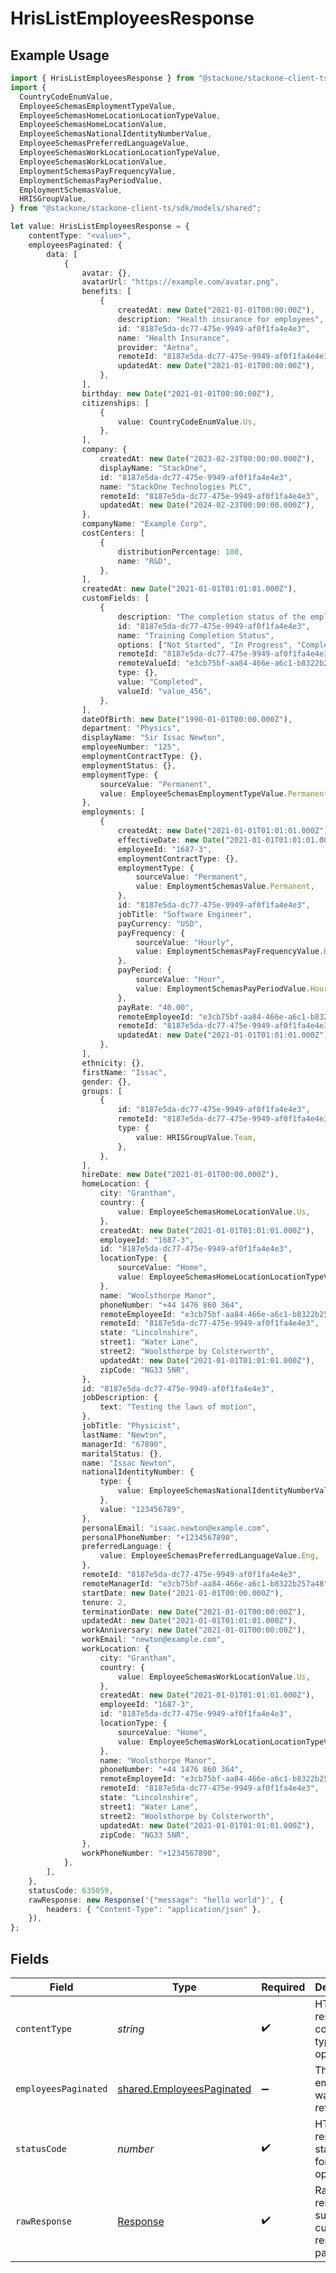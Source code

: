 # HrisListEmployeesResponse

## Example Usage

```typescript
import { HrisListEmployeesResponse } from "@stackone/stackone-client-ts/sdk/models/operations";
import {
  CountryCodeEnumValue,
  EmployeeSchemasEmploymentTypeValue,
  EmployeeSchemasHomeLocationLocationTypeValue,
  EmployeeSchemasHomeLocationValue,
  EmployeeSchemasNationalIdentityNumberValue,
  EmployeeSchemasPreferredLanguageValue,
  EmployeeSchemasWorkLocationLocationTypeValue,
  EmployeeSchemasWorkLocationValue,
  EmploymentSchemasPayFrequencyValue,
  EmploymentSchemasPayPeriodValue,
  EmploymentSchemasValue,
  HRISGroupValue,
} from "@stackone/stackone-client-ts/sdk/models/shared";

let value: HrisListEmployeesResponse = {
    contentType: "<value>",
    employeesPaginated: {
        data: [
            {
                avatar: {},
                avatarUrl: "https://example.com/avatar.png",
                benefits: [
                    {
                        createdAt: new Date("2021-01-01T00:00:00Z"),
                        description: "Health insurance for employees",
                        id: "8187e5da-dc77-475e-9949-af0f1fa4e4e3",
                        name: "Health Insurance",
                        provider: "Aetna",
                        remoteId: "8187e5da-dc77-475e-9949-af0f1fa4e4e3",
                        updatedAt: new Date("2021-01-01T00:00:00Z"),
                    },
                ],
                birthday: new Date("2021-01-01T00:00:00Z"),
                citizenships: [
                    {
                        value: CountryCodeEnumValue.Us,
                    },
                ],
                company: {
                    createdAt: new Date("2023-02-23T00:00:00.000Z"),
                    displayName: "StackOne",
                    id: "8187e5da-dc77-475e-9949-af0f1fa4e4e3",
                    name: "StackOne Technologies PLC",
                    remoteId: "8187e5da-dc77-475e-9949-af0f1fa4e4e3",
                    updatedAt: new Date("2024-02-23T00:00:00.000Z"),
                },
                companyName: "Example Corp",
                costCenters: [
                    {
                        distributionPercentage: 100,
                        name: "R&D",
                    },
                ],
                createdAt: new Date("2021-01-01T01:01:01.000Z"),
                customFields: [
                    {
                        description: "The completion status of the employee's training.",
                        id: "8187e5da-dc77-475e-9949-af0f1fa4e4e3",
                        name: "Training Completion Status",
                        options: ["Not Started", "In Progress", "Completed", "Overdue"],
                        remoteId: "8187e5da-dc77-475e-9949-af0f1fa4e4e3",
                        remoteValueId: "e3cb75bf-aa84-466e-a6c1-b8322b257a48",
                        type: {},
                        value: "Completed",
                        valueId: "value_456",
                    },
                ],
                dateOfBirth: new Date("1990-01-01T00:00.000Z"),
                department: "Physics",
                displayName: "Sir Issac Newton",
                employeeNumber: "125",
                employmentContractType: {},
                employmentStatus: {},
                employmentType: {
                    sourceValue: "Permanent",
                    value: EmployeeSchemasEmploymentTypeValue.Permanent,
                },
                employments: [
                    {
                        createdAt: new Date("2021-01-01T01:01:01.000Z"),
                        effectiveDate: new Date("2021-01-01T01:01:01.000Z"),
                        employeeId: "1687-3",
                        employmentContractType: {},
                        employmentType: {
                            sourceValue: "Permanent",
                            value: EmploymentSchemasValue.Permanent,
                        },
                        id: "8187e5da-dc77-475e-9949-af0f1fa4e4e3",
                        jobTitle: "Software Engineer",
                        payCurrency: "USD",
                        payFrequency: {
                            sourceValue: "Hourly",
                            value: EmploymentSchemasPayFrequencyValue.Hourly,
                        },
                        payPeriod: {
                            sourceValue: "Hour",
                            value: EmploymentSchemasPayPeriodValue.Hour,
                        },
                        payRate: "40.00",
                        remoteEmployeeId: "e3cb75bf-aa84-466e-a6c1-b8322b257a48",
                        remoteId: "8187e5da-dc77-475e-9949-af0f1fa4e4e3",
                        updatedAt: new Date("2021-01-01T01:01:01.000Z"),
                    },
                ],
                ethnicity: {},
                firstName: "Issac",
                gender: {},
                groups: [
                    {
                        id: "8187e5da-dc77-475e-9949-af0f1fa4e4e3",
                        remoteId: "8187e5da-dc77-475e-9949-af0f1fa4e4e3",
                        type: {
                            value: HRISGroupValue.Team,
                        },
                    },
                ],
                hireDate: new Date("2021-01-01T00:00.000Z"),
                homeLocation: {
                    city: "Grantham",
                    country: {
                        value: EmployeeSchemasHomeLocationValue.Us,
                    },
                    createdAt: new Date("2021-01-01T01:01:01.000Z"),
                    employeeId: "1687-3",
                    id: "8187e5da-dc77-475e-9949-af0f1fa4e4e3",
                    locationType: {
                        sourceValue: "Home",
                        value: EmployeeSchemasHomeLocationLocationTypeValue.Home,
                    },
                    name: "Woolsthorpe Manor",
                    phoneNumber: "+44 1476 860 364",
                    remoteEmployeeId: "e3cb75bf-aa84-466e-a6c1-b8322b257a48",
                    remoteId: "8187e5da-dc77-475e-9949-af0f1fa4e4e3",
                    state: "Lincolnshire",
                    street1: "Water Lane",
                    street2: "Woolsthorpe by Colsterworth",
                    updatedAt: new Date("2021-01-01T01:01:01.000Z"),
                    zipCode: "NG33 5NR",
                },
                id: "8187e5da-dc77-475e-9949-af0f1fa4e4e3",
                jobDescription: {
                    text: "Testing the laws of motion",
                },
                jobTitle: "Physicist",
                lastName: "Newton",
                managerId: "67890",
                maritalStatus: {},
                name: "Issac Newton",
                nationalIdentityNumber: {
                    type: {
                        value: EmployeeSchemasNationalIdentityNumberValue.Ssn,
                    },
                    value: "123456789",
                },
                personalEmail: "isaac.newton@example.com",
                personalPhoneNumber: "+1234567890",
                preferredLanguage: {
                    value: EmployeeSchemasPreferredLanguageValue.Eng,
                },
                remoteId: "8187e5da-dc77-475e-9949-af0f1fa4e4e3",
                remoteManagerId: "e3cb75bf-aa84-466e-a6c1-b8322b257a48",
                startDate: new Date("2021-01-01T00:00.000Z"),
                tenure: 2,
                terminationDate: new Date("2021-01-01T00:00:00Z"),
                updatedAt: new Date("2021-01-01T01:01:01.000Z"),
                workAnniversary: new Date("2021-01-01T00:00:00Z"),
                workEmail: "newton@example.com",
                workLocation: {
                    city: "Grantham",
                    country: {
                        value: EmployeeSchemasWorkLocationValue.Us,
                    },
                    createdAt: new Date("2021-01-01T01:01:01.000Z"),
                    employeeId: "1687-3",
                    id: "8187e5da-dc77-475e-9949-af0f1fa4e4e3",
                    locationType: {
                        sourceValue: "Home",
                        value: EmployeeSchemasWorkLocationLocationTypeValue.Home,
                    },
                    name: "Woolsthorpe Manor",
                    phoneNumber: "+44 1476 860 364",
                    remoteEmployeeId: "e3cb75bf-aa84-466e-a6c1-b8322b257a48",
                    remoteId: "8187e5da-dc77-475e-9949-af0f1fa4e4e3",
                    state: "Lincolnshire",
                    street1: "Water Lane",
                    street2: "Woolsthorpe by Colsterworth",
                    updatedAt: new Date("2021-01-01T01:01:01.000Z"),
                    zipCode: "NG33 5NR",
                },
                workPhoneNumber: "+1234567890",
            },
        ],
    },
    statusCode: 635059,
    rawResponse: new Response('{"message": "hello world"}', {
        headers: { "Content-Type": "application/json" },
    }),
};
```

## Fields

| Field                                                                         | Type                                                                          | Required                                                                      | Description                                                                   |
| ----------------------------------------------------------------------------- | ----------------------------------------------------------------------------- | ----------------------------------------------------------------------------- | ----------------------------------------------------------------------------- |
| `contentType`                                                                 | *string*                                                                      | :heavy_check_mark:                                                            | HTTP response content type for this operation                                 |
| `employeesPaginated`                                                          | [shared.EmployeesPaginated](../../../sdk/models/shared/employeespaginated.md) | :heavy_minus_sign:                                                            | The list of employees was retrieved.                                          |
| `statusCode`                                                                  | *number*                                                                      | :heavy_check_mark:                                                            | HTTP response status code for this operation                                  |
| `rawResponse`                                                                 | [Response](https://developer.mozilla.org/en-US/docs/Web/API/Response)         | :heavy_check_mark:                                                            | Raw HTTP response; suitable for custom response parsing                       |
